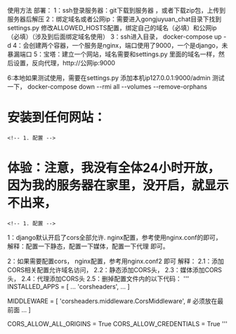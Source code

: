 使用方法
部署：
1：ssh登录服务器：git下载到服务器 ，或者下载zip包，上传到服务器后解压
2：绑定域名或者公网ip：需要进入gongjuyuan_chat目录下找到settings.py   修改ALLOWED_HOSTS配置，绑定自己的域名（必填）和公网ip（必填）（涉及到后面绑定域名使用）
3：ssh进入目录， docker-compose up -d
4：会创建两个容器，一个服务是nginx，端口使用了9000，一个是django，未暴漏端口
5：宝塔：建立一个网站，域名需要和settings.py 里面的域名一样，然后设置，反向代理，http://公网ip:9000

6:本地如果测试使用，需要在settings.py 添加本机ip127.0.0.1:9000/admin 测试一下，
docker-compose down --rmi all --volumes --remove-orphans
# 安装到任何网站：
    <!-- 1. 配置 -->
<script>
  window.ChatWidget = {
      config: {
          application_id: 2,  // 您的应用ID
          protocol: 'http',   // 协议
          host: '127.0.0.1:8000'  // 主机地址
      }
  };
</script>

<!-- 2. 加载脚本 -->
<script async defer src="http://127.0.0.1:8000/static/js/ui-embed.js"></script>


# 体验：注意，我没有全体24小时开放，因为我的服务器在家里，没开启，就显示不出来，
    <!-- 1. 配置 -->
<script>
  window.ChatWidget = {
      config: {
          application_id: 2,  // 您的应用ID
          protocol: 'http',   // 协议
          host: 'chat.gongjuyuan.com'  // 主机地址
      }
  };
</script>

<!-- 2. 加载脚本 -->
<script async defer src="http://chat.gongjuyuan.com/static/js/ui-embed.js"></script>













1：django默认开启了cors全部允许.
nginx配置，参考使用nginx.conf的即可，
解释：配置一下静态，配置一下媒体，配置一下代理 即可。


2：如果需要配置cors，
nginx配置，参考用nginx.conf2 即可
解释：
2.1：添加CORS相关配置允许域名访问，
2.2：静态添加CORS头，
2.3：媒体添加CORS头，
2.4：代理添加CORS头
2.5：删掉配置文件内的以下代码：
'''
INSTALLED_APPS = [
    ...
    'corsheaders',
    ...
]

MIDDLEWARE = [
    'corsheaders.middleware.CorsMiddleware',  # 必须放在最前面
    ...
]

CORS_ALLOW_ALL_ORIGINS = True
CORS_ALLOW_CREDENTIALS = True
'''

